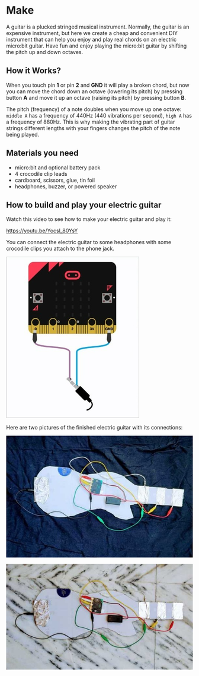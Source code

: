 # Make

A guitar is a plucked stringed musical instrument. Normally, the guitar is an expensive instrument, but here we create a cheap and convenient DIY instrument that can help you enjoy and play real chords on an electric micro:bit guitar. Have fun and enjoy playing the micro:bit guitar by shifting the pitch up and down octaves.

## How it Works?

When you touch pin **1** or pin **2** and **GND** it will play a broken chord, but now you can move the chord down an octave (lowering its pitch) by pressing button **A** and move it up an octave (raising its pitch) by pressing button **B**.

The pitch (frequency) of a note doubles when you move up one octave: `middle A` has a frequency of 440Hz (440 vibrations per second), `high A` has a frequency of 880Hz. This is why making the vibrating part of guitar strings different lengths with your fingers changes the pitch of the note being played.

## Materials you need

* micro:bit and optional battery pack
* 4 crocodile clip leads
* cardboard, scissors, glue, tin foil
* headphones, buzzer, or powered speaker

## How to build and play your electric guitar

Watch this video to see how to make your electric guitar and play it:

https://youtu.be/Yocsl_80YsY

You can connect the electric guitar to some headphones with some crocodile clips you attach to the phone jack.

![Output connections for sound](/docs/static/mb/projects/electric-guitar/connections.jpg)

Here are two pictures of the finished electric guitar with its connections:

![Electric guitar project 1](/docs/static/mb/projects/electric-guitar/guitar-board1.jpg)

![Electric guitar project 2](/docs/static/mb/projects/electric-guitar/guitar-board2.jpg)
